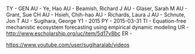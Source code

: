 TY  - GEN
AU  - Ye, Hao
AU  - Beamish, Richard J
AU  - Glaser, Sarah M
AU  - Grant, Sue CH
AU  - Hsieh, Chih-hao
AU  - Richards, Laura J
AU  - Schnute, Jon T
AU  - Sugihara, George
Y1  - 2015
PY  - 2015-03-31
TI  - Equation-free mechanistic ecosystem forecasting using empirical dynamic modeling
UR  - http://www.escholarship.org/uc/item/5d17v8bc
ER  -


https://www.youtube.com/user/sugiharalab/videos
